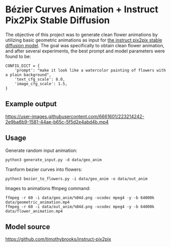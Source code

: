 
# Bézier Curves Animation + Instruct Pix2Pix Stable Diffusion

The objective of this project was to generate clean flower animations by utilizing basic geometric animations as input for [the instruct pix2pix stable diffusion model](https://github.com/timothybrooks/instruct-pix2pix). The goal was specifically to obtain clean flower animation, and after several experiments, the best prompt and model parameters were found to be:

```
CONFIG_DICT = {
    'prompt': "make it look like a watercolor painting of flowers with a plain background",
    'text_cfg_scale': 8.0,
    'image_cfg_scale': 1.5,
}
```

## Example output

https://user-images.githubusercontent.com/6661601/223214242-2e9ba6b9-1581-44ae-b65c-5f5d2e4abd4b.mp4


## Usage

Generate random input animation:
```
python3 generate_input.py -d data/geo_anim
```

Tranform bezier curves into flowers:
```
python3 bezier_to_flowers.py -i data/geo_anim -o data/out_anim
```

Images to animations ffmpeg command:
```
ffmpeg -r 60 -i data/geo_anim/%04d.png -vcodec mpeg4 -y -b 64000k  data/geometric_animation.mp4
ffmpeg -r 60 -i data/out_anim/%04d.png -vcodec mpeg4 -y -b 64000k  data/flower_animation.mp4
```

## Model source
https://github.com/timothybrooks/instruct-pix2pix 

